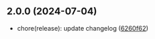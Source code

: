 ## 2.0.0 (2024-07-04)

* chore(release): update changelog ([6260f62](https://github.com/diskcloud/service/commit/6260f62))



